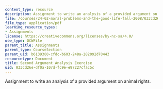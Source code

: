 ```yaml
---
content_type: resource
description: Assignment to write an analysis of a provided argument on animal rights.
file: /courses/24-02-moral-problems-and-the-good-life-fall-2008/033cd26edf0a107dfc9ee97227cfac5c_assn_2.pdf
file_type: application/pdf
learning_resource_types:
- Assignments
license: https://creativecommons.org/licenses/by-nc-sa/4.0/
ocw_type: OCWFile
parent_title: Assignments
parent_type: CourseSection
parent_uid: b6139300-cfdc-b603-248a-282092d70443
resourcetype: Document
title: Second Argument Analysis Exercise
uid: 033cd26e-df0a-107d-fc9e-e97227cfac5c
---
```

Assignment to write an analysis of a provided argument on animal rights.